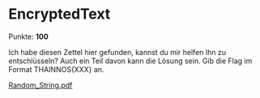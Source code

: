 # EncryptedText

Punkte: **100**

Ich habe diesen Zettel hier gefunden, kannst du mir helfen Ihn zu entschlüsseln? Auch ein Teil davon kann die Lösung sein. Gib die Flag im Format THAINNOS{XXX} an.

[Random_String.pdf](./Random_String.pdf)
